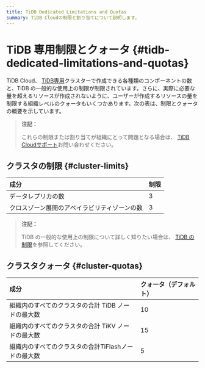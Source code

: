 ```yaml
---
title: TiDB Dedicated Limitations and Quotas
summary: TiDB Cloudの制限と割り当てについて説明します。
---
```


# TiDB 専用制限とクォータ {#tidb-dedicated-limitations-and-quotas}

TiDB Cloud、 [TiDB専用](/tidb-cloud/select-cluster-tier.md#tidb-dedicated)クラスターで作成できる各種類のコンポーネントの数と、TiDB の一般的な使用上の制限が制限されています。さらに、実際に必要な量を超えるリソースが作成されないように、ユーザーが作成するリソースの量を制限する組織レベルのクォータもいくつかあります。次の表は、制限とクォータの概要を示しています。

> **注記：**
>
> これらの制限または割り当てが組織にとって問題となる場合は、 [TiDB Cloudサポート](/tidb-cloud/tidb-cloud-support.md)お問い合わせください。

## クラスタの制限 {#cluster-limits}

| 成分                     | 制限 |
| :--------------------- | :- |
| データレプリカの数              | 3  |
| クロスゾーン展開のアベイラビリティゾーンの数 | 3  |

> **注記：**
>
> TiDB の一般的な使用上の制限について詳しく知りたい場合は、 [TiDB の制限](https://docs.pingcap.com/tidb/stable/tidb-limitations)を参照してください。

## クラスタクォータ {#cluster-quotas}

| 成分                            | クォータ（デフォルト） |
| :---------------------------- | :---------- |
| 組織内のすべてのクラスタの合計 TiDB ノードの最大数  | 10          |
| 組織内のすべてのクラスタの合計 TiKV ノードの最大数  | 15          |
| 組織内のすべてのクラスタの合計TiFlashノードの最大数 | 5           |
